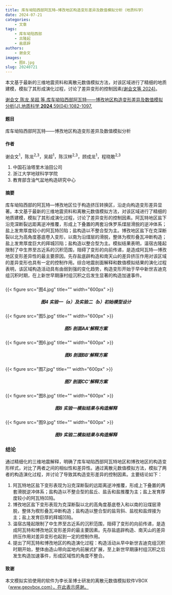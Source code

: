 ```yaml
---
title: 库车坳陷西部阿瓦特—博孜地区构造变形差异及数值模拟分析（地质科学）
date: 2024-07-21
categories:
    - 文章
tags:
    - 库车坳陷西部
    - 古隆起
    - 盐底辟
authors:
    - 谢会文
images:
    - 图8.jpg
slug: 20240721
---
```


本文基于最新的三维地震资料和离散元数值模拟方法，对该区域进行了精细的地质建模，模拟了其形成演化过程，讨论了差异变形的控制因素[(谢会文等,2024)](#refer-xie2024)。

<div id="refer-xie2024"></div>

[谢会文,陈龙,吴超,等.库车坳陷西部阿瓦特——博孜地区构造变形差异及数值模拟分析[J].地质科学,**2024**,59(04):1082-1097.](https://kns.cnki.net/kcms2/article/abstract?v=FqYZq-Q0wRRi7fujE_AssCVWBhqBabl2gCjhDlt1XjI-6be3UEAzT2tcDeae4pkOKJikbgxn9E-qfBj5-qjXNH1Hil3nmR9P6ksIWGhiutp9glhU8uTMTTSqt4EbtJV1nF-6VbTOwRqBZvsXVKxEGvnQW-Ol-Ouw&uniplatform=NZKPT)

#### 题目

库车坳陷西部阿瓦特——博孜地区构造变形差异及数值模拟分析

#### 作者
谢会文<sup>1</sup>，陈龙<sup>2,3</sup>，吴超<sup>1</sup>，陈汉林<sup>2,3</sup>，顾成龙<sup>1</sup>，程晓敢<sup>2,3</sup>

1. 中国石油塔里木油田公司
2. 浙江大学地球科学学院
3. 教育部含油气盆地构造研究中心

#### 摘要
库车坳陷西部的阿瓦特—博孜地区位于构造挤压转换区，沿走向构造变形差异显著。本文基于最新的三维地震资料和离散元数值模拟方法，对该区域进行了精细的地质建模，模拟了其形成演化过程，讨论了差异变形的控制因素。阿瓦特地区盐下沿克深断裂远距离逆冲推覆，形成上下叠置的两套沿侏罗系煤层滑脱的逆冲体系；盐上发育厚度较小的阿瓦特凹陷；盐构造以不整合型为主。博孜地区盐下在克深断裂以北为高角度基底卷入变形，以南为沿煤层的滑脱，整体为楔形叠瓦冲断构造；盐上发育厚度巨大的拜城凹陷；盐构造以整合型为主。模拟结果表明，温宿古隆起限制了中生界至古近系的沉积范围，阻碍了变形的向前传递，是造成阿瓦特—博孜地区变形差异性的最主要原因。先存盐底辟构造和南天山的差异挤压作用对该区域的差异变形也具有一定的控制作用。综合地震剖面解释和数值模拟结果的演化过程表明，该区域构造活动具有由弱到强的变化趋势，构造变形开始于早中新世吉迪克组沉积时期，在上新世早期康村组沉积之后发生显著的构造加速事件。

<h5> </h5>
{{< figure src="图4.jpg" title="" width="600px" >}}
<center><h5>图4 实验一（a）及实验二（b）初始模型设计</h5></center>

{{< figure src="图5.jpg" title="" width="600px" >}}
<center><h5>图5 剖面AA'解释方案</h5></center>

{{< figure src="图6.jpg" title="" width="600px" >}}
<center><h5>图6 剖面BB'解释方案</h5></center>

{{< figure src="图7.jpg" title="" width="600px" >}}
<center><h5>图7 剖面CC'解释方案</h5></center>

{{< figure src="图8.jpg" title="" width="600px" >}}
<center><h5>图8 实验一模拟结果与构造解释</h5></center>

{{< figure src="图9.jpg" title="" width="600px" >}}
<center><h5>图9 实验二模拟结果与构造解释</h5></center>


### 结论

通过精细化的三维地震解释，明确了库车坳陷西部阿瓦特地区和博孜地区的构造变形样式，对比了两者之间的相似性和差异性。通过离散元数值模拟方法，模拟了两者的构造演化过程，并讨论了导致其构造变形差异的控制因素。主要结论如下：
1. 阿瓦特地区盐下变形表现为沿克深断裂的远距离逆冲推覆，形成上下叠置的两套滑脱逆冲体系；盐构造以不整合型的盐丘、盐舌和盐推覆为主；盐上发育厚度较小的阿瓦特凹陷。
2. 博孜地区盐下变形表现为克深断裂以北的高角度基底卷入和以南的沿煤层滑脱，整体为楔形叠瓦冲断构造；盐构造以整合型的盐背斜、盐枕和盐焊接为主；盐上发育巨厚的拜城凹陷。
3. 温宿古隆起限制了中生界至古近系的沉积范围，阻碍了变形的向前传递，是造成阿瓦特和博孜地区变形差异的最主要因素。先存盐底辟构造、南天山的差异挤压作用对差异变形也起到一定的控制作用。
4. 提出了阿瓦特和博孜地区的构造演化过程：构造活动从早中新世吉迪克组沉积时期开始，整体由造山带向盆地内前展式扩展，至上新世早期康村组沉积之后发生构造加速事件，形成区域性的角度不整合。


#### 致谢
本文模拟实验使用的软件为李长圣博士研发的离散元数值模拟软件VBOX（www.geovbox.com），在此表示感谢。


